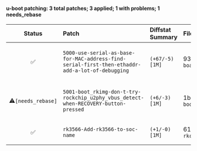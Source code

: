 #### u-boot patching: 3 total patches; 3 applied; 1 with problems; 1 needs_rebase

| Status | Patch  | Diffstat Summary | Files patched | Author / Subject |
| :---:    | :---   | :---   | :---   | :---  |
| ✅  | `5000-use-serial-as-base-for-MAC-address-find-serial-first-then-ethaddr-add-a-lot-of-debugging` | `(+67/-5)[1M]` | 932da060299d33f80e84d8470b1efe43d7db9a51 `board.c` | `Ricardo Pardini` _use serial# as base for MAC address; find serial# first, then ethaddr; add a lot of debugging_ |
| ⚠️`[needs_rebase]`  | `5001-boot_rkimg-don-t-try-rockchip_u2phy_vbus_detect-when-RECOVERY-button-pressed` | `(+6/-3)[1M]` | 1b48aef5effeae8ec701611efac8729fcd367fe9 `boot_rkimg.c` | `Ricardo Pardini` _boot_rkimg: don't try rockchip_u2phy_vbus_detect when RECOVERY button pressed_ |
| ✅  | `rk3566-Add-rk3566-to-soc-name` | `(+1/-0)[1M]` | 6196b059560571641667eb3fa5224075e79eb734 `rkcommon.c` | `Piotr Szczepanik` _Add SoC based image name (rk3566) to rk35xx u-boot_ |


